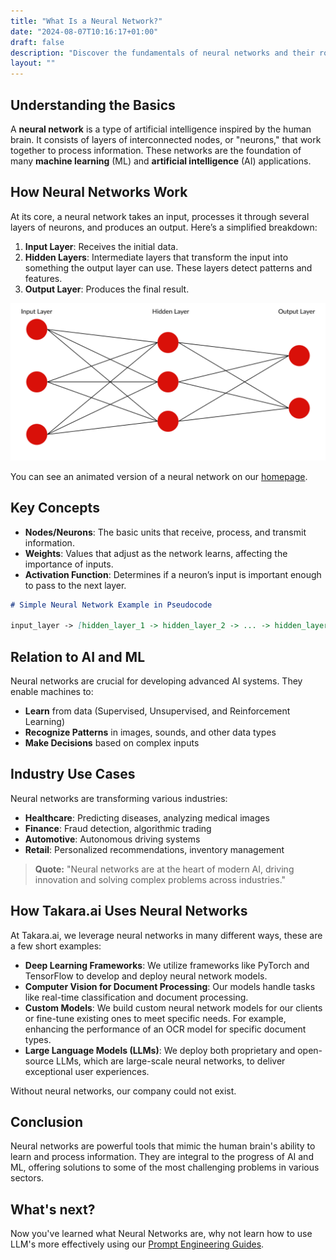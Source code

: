 ```yaml
---
title: "What Is a Neural Network?"
date: "2024-08-07T10:16:17+01:00"
draft: false
description: "Discover the fundamentals of neural networks and their role in AI and machine learning. Learn how they work, key concepts, and industry applications. Perfect for beginners and enthusiasts."
layout: ""
---
```


## Understanding the Basics

A **neural network** is a type of artificial intelligence inspired by the human brain. It consists of layers of interconnected nodes, or "neurons," that work together to process information. These networks are the foundation of many **machine learning** (ML) and **artificial intelligence** (AI) applications.

## How Neural Networks Work

At its core, a neural network takes an input, processes it through several layers of neurons, and produces an output. Here’s a simplified breakdown:

1. **Input Layer**: Receives the initial data.
2. **Hidden Layers**: Intermediate layers that transform the input into something the output layer can use. These layers detect patterns and features.
3. **Output Layer**: Produces the final result.

![Neural Network Diagram](neural-network.svg)

You can see an animated version of a neural network on our [homepage](/).

## Key Concepts

- **Nodes/Neurons**: The basic units that receive, process, and transmit information.
- **Weights**: Values that adjust as the network learns, affecting the importance of inputs.
- **Activation Function**: Determines if a neuron’s input is important enough to pass to the next layer.

```markdown
# Simple Neural Network Example in Pseudocode

input_layer -> [hidden_layer_1 -> hidden_layer_2 -> ... -> hidden_layer_n] -> output_layer
```

## Relation to AI and ML

Neural networks are crucial for developing advanced AI systems. They enable machines to:

- **Learn** from data (Supervised, Unsupervised, and Reinforcement Learning)
- **Recognize Patterns** in images, sounds, and other data types
- **Make Decisions** based on complex inputs

## Industry Use Cases

Neural networks are transforming various industries:

- **Healthcare**: Predicting diseases, analyzing medical images
- **Finance**: Fraud detection, algorithmic trading
- **Automotive**: Autonomous driving systems
- **Retail**: Personalized recommendations, inventory management

> **Quote:** "Neural networks are at the heart of modern AI, driving innovation and solving complex problems across industries."

## How Takara.ai Uses Neural Networks

At Takara.ai, we leverage neural networks in many different ways, these are a few short examples:

- **Deep Learning Frameworks**: We utilize frameworks like PyTorch and TensorFlow to develop and deploy neural network models.
- **Computer Vision for Document Processing**: Our models handle tasks like real-time classification and document processing.
- **Custom Models**: We build custom neural network models for our clients or fine-tune existing ones to meet specific needs. For example, enhancing the performance of an OCR model for specific document types.
- **Large Language Models (LLMs)**: We deploy both proprietary and open-source LLMs, which are large-scale neural networks, to deliver exceptional user experiences.

Without neural networks, our company could not exist.

## Conclusion

Neural networks are powerful tools that mimic the human brain's ability to learn and process information. They are integral to the progress of AI and ML, offering solutions to some of the most challenging problems in various sectors.

## What's next?

Now you've learned what Neural Networks are, why not learn how to use LLM's more effectively using our [Prompt Engineering Guides](/open-source/prompt-engineering/).
